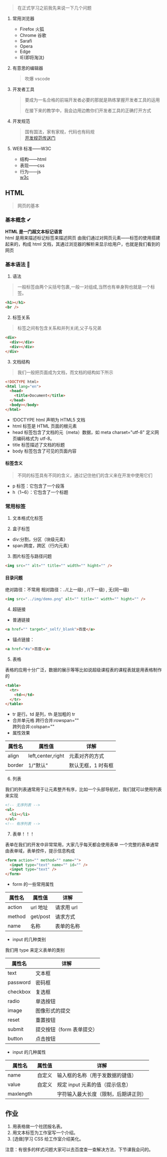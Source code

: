 > 在正式学习之前我先来说一下几个问题

1. 常用浏览器

   - Firefox 火狐
   - Chrome 谷歌
   - Sarafi
   - Opera
   - Edge
   - IE(即将淘汰)

2. 有意思的编辑器

   > 吹爆 vscode

3. 开发者工具

   > 要成为一名合格的前端开发者必要的那就是熟练掌握开发者工具的运用
   >
   > 在接下来的教学中，我会边用边教你们开发者工具的正确打开方式

4. 开发规范

   > 国有国法，家有家规，代码也有码规  
   > [开发规范传送门](https://juejin.cn/post/7026926615284154381)

5. WEB 标准——W3C

   - 结构——html
   - 表现——css
   - 行为——js  
     [w3c](https://www.w3cschool.cn/)

## HTML

> 网页的基本

### 基本概念 ✔

**HTML 是一门超文本标记语言**  
html 是用来描述标记标签来描述网页
由我们通过对网页元素——标签的使用搭建起来的，构成 html 文档，其通过浏览器的解析来显示给用户，也就是我们看到的网页

### 基本语法 👀

1. 语法

> 一般标签由两个尖括号包裹,一般一对组成,当然也有单身狗也就是一个标签。

```html
<h1></h1>
<br />
```

2. 标签关系

> 标签之间有包含关系和并列关闭,父子与兄弟

```html
<div>
  <div></div>
  <div></div>
</div>
```

3. 文档结构

> 我们一般把页面成为文档，而文档的结构如下所示

```html
<!DOCTYPE html>
<html lang="en">
  <head>
    <title>Document</title>
  </head>
  <body></body>
</html>
```

- !DOCTYPE html 声明为 HTML5 文档
- html 标签是 HTML 页面的根元素
- head 标签包含了文档的元（meta）数据，如 meta charset="utf-8" 定义网页编码格式为 utf-8。
- title 标签描述了文档的标题
- body 标签包含了可见的页面内容

#### 标签含义

> 不同的标签具有不同的含义，通过记住他们的含义来在开发中使用它们

- p 标签：它包含了一个段落
- h（1~6）：它包含了一个标题

<!-- 小练习：做一个文本段落的内容 -->

### 常用标签

1. 文本格式化标签

2. 盒子标签

- div:分割，分区（块级元素）
- span:跨度，跨区（行内元素）

3. 图片标签与路径问题

```html
<img src="" alt="" title="" width="" hight="" />
```

#### 目录问题

绝对路径：不常用
相对路径：../(上一级) , /(下一级) , 无(同一级)

```html
<img src="../img/demo.png" alt="" title="" width="" hight="" />
```

4. 超链接

- 普通链接

```html
<a href="" target="_self/_blank">百度</a>
```

- 锚点链接：

```html
<a href="#a">百度</a>
```

5. 表格

表格的应用十分广泛，数据的展示等等比如说超级课程表的课程表就是用表格制作的

```html
<table>
  <tr>
    <td></td>
  </tr>
</table>
```

- tr 是行。td 是列，th 是加粗的 tr
- 合并单元格
  跨行合并:rowspan=""  
  跨列合并:colspan=""
- 属性效果

| 属性名 | 属性值            | 详解               |
| ------ | ----------------- | ------------------ |
| align  | left,center,right | 元素对齐的方式     |
| border | 1/"默认"          | 默认无框，1 时有框 |

6. 列表

我们的列表通常用于让元素整齐有序，比如一个头部导航栏，我们就可以使用列表来实现

```html
<!-- 无序列表 -->
<ul>
  <li></li>
</ul>
<!-- 有序列表 -->
```

7. 表单！！！

表单在我们的开发中非常常用，大家几乎每天都会使用表单
一个完整的表单通常由表单域，表单控件，提示信息构成

```html
<form action="" method="" name="">
  <input type="text" name="" id="" />
  <input type="text" />
</form>
```

- form 的一些常用属性

| 属性名 | 属性值   | 详解       |
| ------ | -------- | ---------- |
| action | url 地址 | 请求用 url |
| method | get/post | 请求方式   |
| name   | 名称     | 表单的名称 |

- input 的几种类别

我们用 type 来定义表单的类别

| 属性名   | 详解                      |
| -------- | ------------------------- |
| text     | 文本框                    |
| password | 密码框                    |
| checkbox | 复选框                    |
| radio    | 单选按钮                  |
| image    | 图像形式的提交            |
| reset    | 重置按钮                  |
| submit   | 提交按钮（form 表单提交） |
| button   | 点击按钮                  |

- input 的几种属性

| 属性名    | 属性值 | 详解                                 |
| --------- | ------ | ------------------------------------ |
| name      | 自定义 | 输入框的名称（用于发数据的键值）     |
| value     | 自定义 | 规定 input 元素的值（提示信息）      |
| maxlength |        | 字符输入最大长度（限制，后期讲正则） |

## 作业

1. 用表格做一个社团报名表。
2. 用文本标签为工作室写一个介绍。
3. [选做]学习 CSS 给工作室介绍美化。

注意：有很多的样式问题大家可以去百度查一查解决方法，下节课我会问的。
